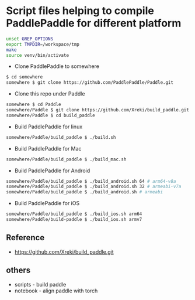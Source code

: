 # Script files helping to compile PaddlePaddle for different platform

```bash
unset GREP_OPTIONS
export TMPDIR=/workspace/tmp
make
source venv/bin/activate
```

- Clone PaddlePaddle to somewhere
```bash
$ cd somewhere
somewhere $ git clone https://github.com/PaddlePaddle/Paddle.git
```

- Clone this repo under Paddle
```bash
somewhere $ cd Paddle
somewhere/Paddle $ git clone https://github.com/Xreki/build_paddle.git
somewhere/Paddle $ cd build_paddle
```

- Build PaddlePaddle for linux
```bash
somewhere/Paddle/build_paddle $ ./build.sh
```

- Build PaddlePaddle for Mac
```bash
somewhere/Paddle/build_paddle $ ./build_mac.sh
```

- Build PaddlePaddle for Android
```bash
somewhere/Paddle/build_paddle $ ./build_android.sh 64 # arm64-v8a
somewhere/Paddle/build_paddle $ ./build_android.sh 32 # armeabi-v7a
somewhere/Paddle/build_paddle $ ./build_android.sh # armeabi
```

- Build PaddlePaddle for iOS
```bash
somewhere/Paddle/build_paddle $ ./build_ios.sh arm64
somewhere/Paddle/build-paddle $ ./build_ios.sh armv7
```
## Reference
* https://github.com/Xreki/build_paddle.git

## others
* scripts -  build paddle
* notebook - align paddle with torch
